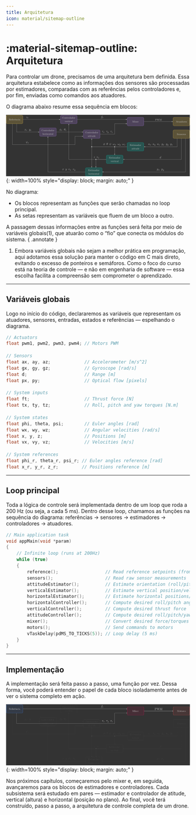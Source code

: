 ```yaml
---
title: Arquitetura
icon: material/sitemap-outline
---
```


# :material-sitemap-outline: Arquitetura

Para controlar um drone, precisamos de uma arquitetura bem definida. Essa arquitetura estabelece como as informações dos sensores são processadas por estimadores, comparadas com as referências pelos controladores e, por fim, enviadas como comandos aos atuadores.

O diagrama abaixo resume essa sequência em blocos:

![Architecture](images/architecture_horizontal_controller.svg){: width=100% style="display: block; margin: auto;" }

No diagrama:

- Os blocos representam as funções que serão chamadas no loop principal.
- As setas representam as variáveis que fluem de um bloco a outro.

A passagem dessas informações entre as funções será feita por meio de variáveis globais(1), que atuarão como o “fio” que conecta os módulos do sistema.
{ .annotate }

1. Embora variáveis globais não sejam a melhor prática em programação, aqui adotamos essa solução para manter o código em C mais direto, evitando o excesso de ponteiros e semáforos. Como o foco do curso está na teoria de controle — e não em engenharia de software — essa escolha facilita a compreensão sem comprometer o aprendizado.

---

## Variáveis globais

Logo no início do código, declararemos as variáveis que representam os atuadores, sensores, entradas, estados e referências — espelhando o diagrama.

```c
// Actuators
float pwm1, pwm2, pwm3, pwm4; // Motors PWM

// Sensors
float ax, ay, az;             // Accelerometer [m/s^2]
float gx, gy, gz;             // Gyroscope [rad/s]
float d;                      // Range [m]
float px, py;                 // Optical flow [pixels]

// System inputs
float ft;                     // Thrust force [N]
float tx, ty, tz;             // Roll, pitch and yaw torques [N.m]

// System states
float phi, theta, psi;        // Euler angles [rad]
float wx, wy, wz;             // Angular velocities [rad/s]
float x, y, z;                // Positions [m]
float vx, vy, vz;             // Velocities [m/s]

// System references
float phi_r, theta_r, psi_r; // Euler angles reference [rad]
float x_r, y_r, z_r;         // Positions reference [m]
```

---

## Loop principal

Toda a lógica de controle será implementada dentro de um loop que roda a 200 Hz (ou seja, a cada 5 ms). Dentro desse loop, chamamos as funções na sequência do diagrama: referências → sensores → estimadores → controladores → atuadores.

```c
// Main application task
void appMain(void *param)
{
    // Infinite loop (runs at 200Hz)
    while (true)
    {
        reference();                  // Read reference setpoints (from Crazyflie Client)
        sensors();                    // Read raw sensor measurements
        attitudeEstimator();          // Estimate orientation (roll/pitch/yaw) from IMU sensor
        verticalEstimator();          // Estimate vertical position/velocity from range sensor
        horizontalEstimator();        // Estimate horizontal positions/velocities from optical flow sensor
        horizontalController();       // Compute desired roll/pitch angles
        verticalController();         // Compute desired thrust force
        attitudeController();         // Compute desired roll/pitch/yaw torques
        mixer();                      // Convert desired force/torques into motor PWM
        motors();                     // Send commands to motors
        vTaskDelay(pdMS_TO_TICKS(5)); // Loop delay (5 ms)
    }
}
```

---

## Implementação

A implementação será feita passo a passo, uma função por vez. Dessa forma, você poderá entender o papel de cada bloco isoladamente antes de ver o sistema completo em ação.

![Architecture](images/architecture.gif){: width=100% style="display: block; margin: auto;" }

Nos próximos capítulos, começaremos pelo mixer e, em seguida, avançaremos para os blocos de estimadores e controladores. Cada subsistema será estudado em pares — estimador e controlador de atitude, vertical (altura) e horizontal (posição no plano). Ao final, você terá construído, passo a passo, a arquitetura de controle completa de um drone.
